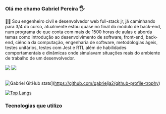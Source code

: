 ### Olá me chamo Gabriel Pereira 🖐️

🧑‍🎓 Sou engenheiro civil e desenvolvedor web full-stack jr, já caminhando para 3/4 do curso, atualmente estou quase no final do módulo de back-end, num programa de que conta com mais de 1500 horas de aulas e aborda temas como introdução ao desenvolvimento de software, front-end, back-end, ciência da computação, engenharia de software, metodologias ágeis, testes unitários, testes com Jest e RTL além de habilidades comportamentais e dinâmicas onde simulavam situações reais do ambiente de trabalho de um desenvolvedor.

<div>
   <a href="https://www.linkedin.com/in/gabriel-pereira-antunes" target="_blank"><img src="https://img.shields.io/badge/LinkedIn-0077B5?style=for-the-badge&logo=linkedin&logoColor=white" target="_blank"></a>
   <a href="mailto:gabrielja2antunes@gmail.com"><img src="https://img.shields.io/badge/Gmail-D14836?style=for-the-badge&logo=gmail&logoColor=white" target="_blank"></a>  
<div><br/>


![Gabriel GitHub stats](https://github-profile-trophy.vercel.app/?username=Gabrielja2&row=1)](https://github.com/gabrielja2/github-profile-trophy)

[![Top Langs](https://github-readme-stats.vercel.app/api/top-langs/?username=Gabrielja2&langs_count=8)](https://github.com/anuraghazra/github-readme-stats)


### Tecnologias que utilizo
   
<div style="display: inline-block"><br/>
<!--    <img align="center" alt=""docker src="https://cdn.jsdelivr.net/gh/devicons/devicon/icons/docker/docker-original.svg" /> -->
   <img align="center" alt=""html5 src="https://img.shields.io/badge/CSS3-1572B6?style=for-the-badge&logo=css3&logoColor=white">
   <img align="center" alt=""html5 src="https://img.shields.io/badge/JavaScript-F7DF1E?style=for-the-badge&logo=javascript&logoColor=black">
   <img align="center" alt=""html5 src="https://img.shields.io/badge/React-20232A?style=for-the-badge&logo=react&logoColor=61DAFB">
   <img align="center" alt=""html5 src="https://img.shields.io/badge/Tailwind_CSS-38B2AC?style=for-the-badge&logo=tailwind-css&logoColor=white">
   <img align="center" alt=""html5 src="https://img.shields.io/badge/Bootstrap-563D7C?style=for-the-badge&logo=bootstrap&logoColor=white">
  <img align="center" alt=""html5 src="https://img.shields.io/badge/Jest-323330?style=for-the-badge&logo=Jest&logoColor=white">  
<div>
